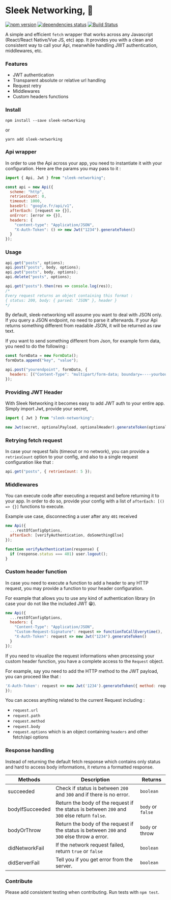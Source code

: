 # Sleek Networking, 🚀

[![npm version](https://badge.fury.io/js/sleek-networking.svg)](https://badge.fury.io/js/sleek-networking)
[![dependencies status](https://david-dm.org/FidMe/sleek-networking/status.svg)](https://david-dm.org/FidMe/sleek-networking)
[![Build Status](https://travis-ci.org/FidMe/sleek-networking.svg?branch=master)](https://travis-ci.org/FidMe/sleek-networking)

A simple and efficient `fetch` wrapper that works across any Javascript (React/React Native/Vue JS, etc) app.
It provides you with a clean and consistent way to call your Api, meanwhile handling JWT authentication, middlewares, etc.

### Features

- JWT authentication
- Transparent absolute or relative url handling
- Request retry
- Middlewares
- Custom headers functions

### Install

`npm install --save sleek-networking`

or

`yarn add sleek-networking`

### Api wrapper

In order to use the Api across your app, you need to instantiate it with your configuration.
Here are the params you may pass to it :

```javascript
import { Api, Jwt } from "sleek-networking";

const api = new Api({
  scheme: "http",
  retriesCount: 0,
  timeout: 1000,
  baseUrl: "google.fr/api/v1",
  afterEach: [request => {}],
  onError: [error => {}],
  headers: {
    "content-type": "Application/JSON",
    "X-Auth-Token": () => new Jwt("1234").generateToken()
  }
});
```

### Usage

```javascript
api.get("posts", options);
api.post("posts", body, options);
api.put("posts", body, options);
api.delete("posts", options);

api.get("posts").then(res => console.log(res));
/* 
Every request returns an object containing this format :
{ status: 200, body: { parsed: "JSON" }, header }
*/
```

By default, sleek-networking will assume you want to deal with JSON only.
If you query a JSON endpoint, no need to parse it afterwards.
If your Api returns something different from readable JSON, it will be returned as raw text.

If you want to send something different from Json, for example form data, you need to do the following :

```javascript
const formData = new FormData();
formData.append("key", "value");

api.post("yourendpoint", formData, {
  headers: [("Content-Type": "multipart/form-data; boundary=----yourboundary")]
});
```

### Providing JWT Header

With Sleek Networking it becomes easy to add JWT auth to your entire app. Simply import Jwt, provide your secret,

```javascript
import { Jwt } from "sleek-networking";

new Jwt(secret, optionalPayload, optionalHeader).generateToken(optionalPayload);
```

### Retrying fetch request

In case your request fails (timeout or no network), you can provide a `retriesCount` option to your config, and also to a single request configuration like that :

```javascript
api.get("posts", { retriesCount: 5 });
```

### Middlewares

You can execute code after executing a request and before returning it to your app.
In order to do so, provide your config with a list of `afterEach: [() => {}]` functions to execute.

Example use case, disconnecting a user after any `401` received

```javascript
new Api({
  ...restOfConfigOptions,
  afterEach: [verifyAuthentication, doSomethingElse]
});

function verifyAuthentication(response) {
  if (response.status === 401) user.logout();
}
```

### Custom header function

In case you need to execute a function to add a header to any HTTP request, you may provide a function to your header configuration.

For example that allows you to use any kind of authentication library (in case your do not like the included JWT 😁).

```javascript
new Api({
  ...restOfConfigOptions,
  headers: {
    "Content-Type": "Application/JSON",
    "Custom-Request-Signature": request => functionToCallEverytime(),
    "X-Auth-Token": request => new Jwt("1234").generateToken()
  }
});
```

If you need to visualize the request informations when processing your custom header function, you have a complete access to the `Request` object.

For example, say you need to add the HTTP method to the JWT payload, you can proceed like that :

```javascript
'X-Auth-Token': request => new Jwt('1234').generateToken({ method: request.method }),
});
```

You can access anything related to the current Request including :

- `request.url`
- `request.path`
- `request.method`
- `request.body`
- `request.options` which is an object containing `headers` and other fetch/api options

### Response handling

Instead of returning the default fetch response which contains only status and hard to access body informations, it returns a formatted response.

| Methods         | Description                                                                                  | Returns           |
| --------------- | -------------------------------------------------------------------------------------------- | ----------------- |
| succeeded       | Check if status is between `200` and `300` and if there is no error.                         | `boolean`         |
| bodyIfSucceeded | Return the body of the request if the status is between `200` and `300` else return `false`. | `body` or `false` |
| bodyOrThrow     | Return the body of the request if the status is between `200` and `300` else throw a error.  | `body` or throw   |
| didNetworkFail  | If the network request failed, return `true` or `false`                                      | `boolean`         |
| didServerFail   | Tell you if you get error from the server.                                                   | `boolean`         |

### Contribute

Please add consistent testing when contributing.
Run tests with `npm test`.
